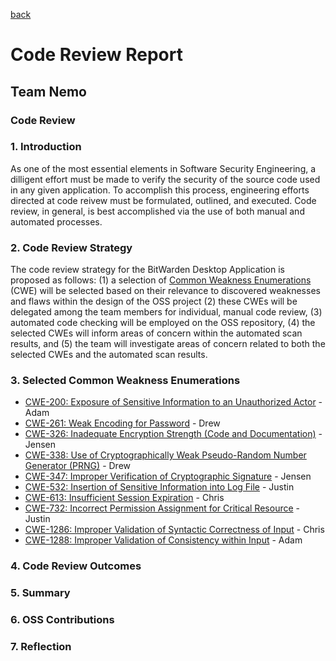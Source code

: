 [back](https://github.com/DoctorEww/software-assurance)

# Code Review Report

## Team Nemo

### Code Review

### 1. Introduction

As one of the most essential elements in Software Security Engineering, a dilligent effort must be made to verify the security of the source code used in any given 
application. To accomplish this process, engineering efforts directed at code reivew must be formulated, outlined, and executed. Code review, in general, is best accomplished via the use of both manual and automated processes.

### 2. Code Review Strategy

The code review strategy for the BitWarden Desktop Application is proposed as follows: (1) a selection of [Common Weakness Enumerations](https://cwe.mitre.org/) (CWE) will be selected based on their relevance to discovered weaknesses and flaws within the design of the OSS project (2) these CWEs will be delegated among the team members for individual, manual code review, (3) automated code checking will be employed on the OSS repository, (4) the selected CWEs will inform areas of concern within the automated scan results, and (5) the team will investigate areas of concern related to both the selected CWEs and the automated scan results. 

### 3. Selected Common Weakness Enumerations

* [CWE-200: Exposure of Sensitive Information to an Unauthorized Actor](https://cwe.mitre.org/data/definitions/200.html) - Adam
* [CWE-261: Weak Encoding for Password](https://cwe.mitre.org/data/definitions/261.html) - Drew
* [CWE-326: Inadequate Encryption Strength (Code and Documentation)](https://cwe.mitre.org/data/definitions/326.html) - Jensen
* [CWE-338: Use of Cryptographically Weak Pseudo-Random Number Generator (PRNG)](https://cwe.mitre.org/data/definitions/338.html) - Drew
* [CWE-347: Improper Verification of Cryptographic Signature](https://cwe.mitre.org/data/definitions/347.html) - Jensen
* [CWE-532: Insertion of Sensitive Information into Log File](https://cwe.mitre.org/data/definitions/532.html) - Justin
* [CWE-613: Insufficient Session Expiration](https://cwe.mitre.org/data/definitions/613.html) - Chris
* [CWE-732: Incorrect Permission Assignment for Critical Resource](https://cwe.mitre.org/data/definitions/732.html) - Justin
* [CWE-1286: Improper Validation of Syntactic Correctness of Input](https://cwe.mitre.org/data/definitions/1286.html) - Chris
* [CWE-1288: Improper Validation of Consistency within Input](https://cwe.mitre.org/data/definitions/1288.html) - Adam

### 4. Code Review Outcomes

### 5. Summary

### 6. OSS Contributions

### 7. Reflection
